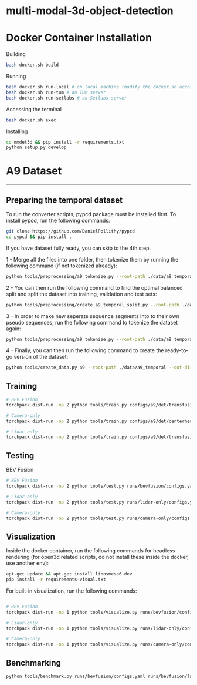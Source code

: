 # multi-modal-3d-object-detection


# Docker Container Installation

Building

```bash
bash docker.sh build
```

Running

```bash
bash docker.sh run-local # on local machine (modify the docker.sh accordingly)
bash docker.sh run-tum # on TUM server
bash docker.sh run-setlabs # on Setlabs server
```

Accessing the terminal

```bash
bash docker.sh exec
```

Installing

```bash
cd mmdet3d && pip install -r requirements.txt
python setup.py develop
```

# A9 Dataset

---

## Preparing the temporal dataset

To run the converter scripts, pypcd package must be installed first. To install pypcd, run the following commands:

```bash
git clone https://github.com/DanielPollithy/pypcd
cd pypcd && pip install .
```

If you have dataset fully ready, you can skip to the 4th step.

1 - Merge all the files into one folder, then tokenize them by running the following command (if not tokenized already):

```bash
python tools/preprocessing/a9_tokenize.py --root-path ./data/a9_temporal_no_split --out-path ./data/a9_temporal_no_split --loglevel INFO
```

2 - You can then run the following command to find the optimal balanced split and split the dataset into training, validation and test sets:

```bash
python tools/preprocessing/create_a9_temporal_split.py --root-path ./data/a9_temporal_no_split --out-path ./data/a9_temporal --segment-size 30 --perm-limit 10000 --include-all-classes --include-all-sequences --loglevel INFO
```

3 - In order to make new seperate sequence segments into to their own pseudo sequences, run the following command to tokenize the dataset again:

```bash
python tools/preprocessing/a9_tokenize.py --root-path ./data/a9_temporal --out-path ./data/a9_temporal --loglevel INFO
```

4 - Finally, you can then run the following command to create the ready-to-go version of the dataset:

```bash
python tools/create_data.py a9 --root-path ./data/a9_temporal --out-dir ./data/a9_temporal_bevfusion --loglevel INFO
```

## Training


```bash
# BEV Fusion
torchpack dist-run -np 2 python tools/train.py configs/a9/det/transfusion/secfpn/camera+lidar/swint_v0p075/convfuser.yaml --model.encoders.camera.backbone.init_cfg.checkpoint pretrained/swint-nuimages-pretrained.pth --load_from runs/lidar-only-20/latest.pth

# Camera-only
torchpack dist-run -np 2 python tools/train.py configs/a9/det/centerhead/lssfpn/camera/256x704/swint/default.yaml --model.encoders.camera.backbone.init_cfg.checkpoint pretrained/swint-nuimages-pretrained.pth

# Lidar-only
torchpack dist-run -np 2 python tools/train.py configs/a9/det/transfusion/secfpn/lidar/voxelnet_0p075.yaml
```

## Testing

BEV Fusion

```bash
# BEV Fusion
torchpack dist-run -np 2 python tools/test.py runs/bevfusion/configs.yaml runs/bevfusion/latest.pth --eval bbox

# Lidar-only
torchpack dist-run -np 2 python tools/test.py runs/lidar-only/configs.yaml runs/lidar-only-20/latest.pth --eval bbox

# Camera-only
torchpack dist-run -np 2 python tools/test.py runs/camera-only/configs.yaml runs/camera-only/latest.pth --eval bbox

```

## Visualization

Inside the docker container, run the following commands for headless rendering (for open3d related scripts, do not install these inside the docker, use another env):

```bash
apt-get update && apt-get install libosmesa6-dev
pip install -r requirements-visual.txt
```

For built-in visualization, run the following commands:

```bash

# BEV Fusion
torchpack dist-run -np 1 python tools/visualize.py runs/bevfusion/configs.yaml --mode pred --bbox-score 0.20 --checkpoint runs/bevfusion/latest.pth --out-dir vis-bevfusion-pred

# Lidar-only
torchpack dist-run -np 1 python tools/visualize.py runs/lidar-only/configs.yaml --mode pred --bbox-score 0.20 --checkpoint runs/lidar-only/latest.pth --out-dir vis-lidar-only-pred

# Camera-only
torchpack dist-run -np 1 python tools/visualize.py runs/camera-only/configs.yaml --mode pred --bbox-score 0.20 --checkpoint runs/camera-only/latest.pth --out-dir vis-camera-only-pred
```


## Benchmarking

```bash
python tools/benchmark.py runs/bevfusion/configs.yaml runs/bevfusion/latest.pth
```
